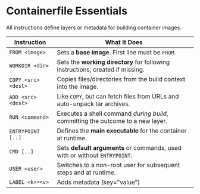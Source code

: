 # Containerfile Essentials

All instructions define layers or metadata for building container images.

| Instruction         | What It Does                                                                     |
| ------------------- | -------------------------------------------------------------------------------- |
| `FROM <image>`      | Sets a **base image**. First line must be `FROM`.         |
| `WORKDIR <dir>`     | Sets the **working directory** for following instructions; created if missing.   |
| `COPY <src> <dest>` | Copies files/directories from the build context into the image.                  |
| `ADD <src> <dest>`  | Like `COPY`, but can fetch files from URLs and auto-unpack tar archives.         |
| `RUN <command>`     | Executes a shell command *during build*, committing the outcome to a new layer.  |
| `ENTRYPOINT [..]`   | Defines the **main executable** for the container at runtime.                    |
| `CMD [..]`          | Sets **default arguments** or commands, used with or without `ENTRYPOINT`.       |
| `USER <user>`       | Switches to a non-root user for subsequent steps and at runtime.                 |
| `LABEL <k>=<v>`     | Adds metadata (key="value")                                                       |

